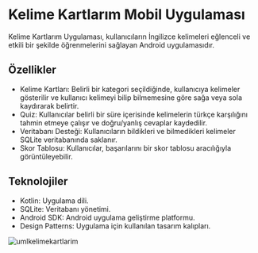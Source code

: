 # Kelime Kartlarım Mobil Uygulaması
Kelime Kartlarım Uygulaması, kullanıcıların İngilizce kelimeleri eğlenceli ve etkili bir şekilde öğrenmelerini sağlayan Android uygulamasıdır.

## Özellikler
- Kelime Kartları: Belirli bir kategori seçildiğinde, kullanıcıya kelimeler gösterilir ve kullanıcı kelimeyi bilip bilmemesine göre sağa veya sola kaydırarak belirtir.
- Quiz: Kullanıcılar belirli bir süre içerisinde kelimelerin türkçe karşılığını tahmin etmeye çalışır ve doğru/yanlış cevaplar kaydedilir.
- Veritabanı Desteği: Kullanıcıların bildikleri ve bilmedikleri kelimeler SQLite veritabanında saklanır.
- Skor Tablosu: Kullanıcılar, başarılarını bir skor tablosu aracılığıyla görüntüleyebilir.

## Teknolojiler
- Kotlin: Uygulama dili.
- SQLite: Veritabanı yönetimi.
- Android SDK: Android uygulama geliştirme platformu.
- Design Patterns: Uygulama için kullanılan tasarım kalıpları.

![umlkelimekartlarim](https://github.com/user-attachments/assets/d278bf2f-d249-4561-93e3-123d5f5a0b73)
